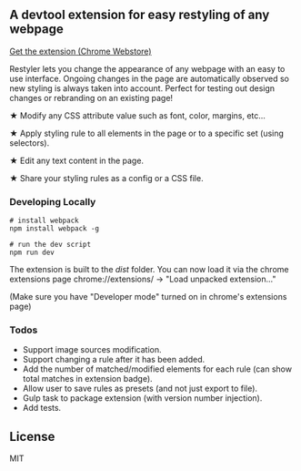 ## A devtool extension for easy restyling of any webpage

[Get the extension (Chrome Webstore)](https://chrome.google.com/webstore/detail/restyler/ofkkcnbmhaodoaehikkibjanliaeffel)

Restyler lets you change the appearance of any webpage with an easy to use interface.
Ongoing changes in the page are automatically observed so new styling is always taken into account.
Perfect for testing out design changes or rebranding on an existing page!

★ Modify any CSS attribute value such as font, color, margins, etc...

★ Apply styling rule to all elements in the page or to a specific set (using selectors).

★ Edit any text content in the page.

★ Share your styling rules as a config or a CSS file.

### Developing Locally
    # install webpack
    npm install webpack -g

    # run the dev script
    npm run dev

The extension is built to the _dist_ folder. 
You can now load it via the chrome extensions page chrome://extensions/ -> "Load unpacked extension..."

(Make sure you have "Developer mode" turned on in chrome's extensions page)

### Todos
* Support image sources modification.
* Support changing a rule after it has been added.
* Add the number of matched/modified elements for each rule (can show total matches in extension badge).
* Allow user to save rules as presets (and not just export to file).
* Gulp task to package extension (with version number injection).
* Add tests.

License
----
MIT
